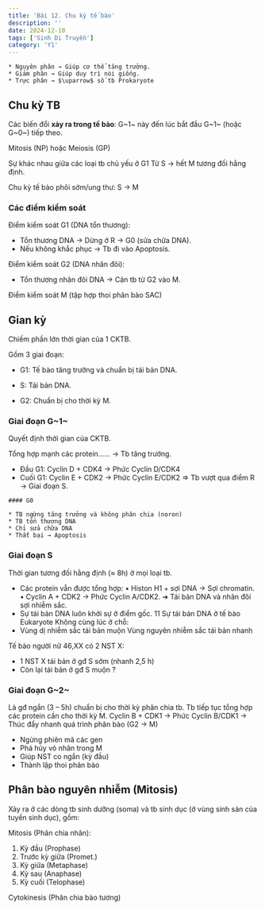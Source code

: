 ```yaml
---
title: 'Bài 12. Chu kỳ tế bào'
description: ''
date: 2024-12-10
tags: ['Sinh Di Truyền']
category: 'Y1'
---
```


```markmap
* Nguyên phân → Giúp cơ thể tăng trưởng.
* Giảm phân → Giúp duy trì nòi giống.
* Trực phân → $\uparrow$ số tb Prokaryote
```

## Chu kỳ TB

Các biến đổi **xảy ra trong tế bào**: G~1~ này đến lúc bắt đầu G~1~ (hoặc G~0~) tiếp theo.

Mitosis (NP) hoặc Meiosis (GP)

Sự khác nhau giữa các loại tb chủ yếu ở G1
Từ S → hết M tương đối hằng định.

Chu kỳ tế bào phôi sớm/ung thư: S $\to$ M

### Các điểm kiểm soát

Điểm kiểm soát G1 (DNA tổn thương):

* Tổn thương DNA → Dừng ở R → G0 (sửa chữa DNA).
* Nếu không khắc phục → Tb đi vào Apoptosis.

Điểm kiểm soát G2 (DNA nhân đôi):

* Tổn thương nhân đôi DNA → Cản tb từ G2 vào M.

Điểm kiểm soát M (tập hợp thoi phân bào SAC)

## Gian kỳ

Chiếm phần lớn thời gian của 1 CKTB.

Gồm 3 giai đoạn:

* G1: Tế bào tăng trưởng và chuẩn bị tái bản DNA.

* S: Tái bản DNA.
* G2: Chuẩn bị cho thời kỳ M.

### Giai đoạn G~1~

Quyết định thời gian của CKTB.

Tổng hợp mạnh các protein…… → Tb tăng trưởng.

* Đầu G1: Cyclin D + CDK4 → Phức Cyclin D/CDK4
* Cuối G1: Cyclin E + CDK2 → Phức Cyclin E/CDK2
$\Rightarrow$ Tb vượt qua điểm R → Giai đoạn S.

```
#### G0

* TB ngừng tăng trưởng và không phân chia (noron)
* TB tổn thương DNA
* Chỉ sửa chữa DNA
* Thất bại → Apoptosis
```

### Giai đoạn S

Thời gian tương đối hằng định (≈ 8h) ở mọi loại tb.

* Các protein vẫn được tổng hợp:
• Histon H1 + sợi DNA → Sợi chromatin.
• Cyclin A + CDK2 → Phức Cyclin A/CDK2.
➔ Tái bản DNA và nhân đôi sợi nhiễm sắc.
* Sự tái bản DNA luôn khởi sự ở điểm gốc.
11
Sự tái bản DNA ở tế bào Eukaryote
Không cùng lúc ở chỗ:
* Vùng dị nhiễm sắc tái bản muộn
Vùng nguyên nhiễm sắc tái bản nhanh

Tế bào người nữ 46,XX có 2 NST X:

* 1 NST X tái bản ở gđ S sớm (nhanh 2,5 h)
* Còn lại tái bản ở gđ S muộn ?

### Giai đoạn G~2~

 Là gđ ngắn (3 – 5h) chuẩn bị cho thời kỳ phân chia tb.
Tb tiếp tục tổng hợp các protein cần cho thời kỳ M.
Cyclin B + CDK1 → Phức Cyclin B/CDK1
→ Thúc đẩy nhanh quá trình phân bào (G2 → M)

* Ngừng phiên mã các gen
* Phá hủy vỏ nhân trong M
* Giúp NST co ngắn (kỳ đầu)
* Thành lập thoi phân bào

## Phân bào nguyên nhiễm (Mitosis)

Xảy ra ở các dòng tb sinh dưỡng (soma) và tb sinh dục (ở vùng sinh sản của tuyến sinh dục), gồm:

Mitosis (Phân chia nhân):

1. Kỳ đầu (Prophase)
2. Trước kỳ giữa (Promet.)
3. Kỳ giữa (Metaphase)
4. Kỳ sau (Anaphase)
5. Kỳ cuối (Telophase)

Cytokinesis (Phân chia bào tương)
